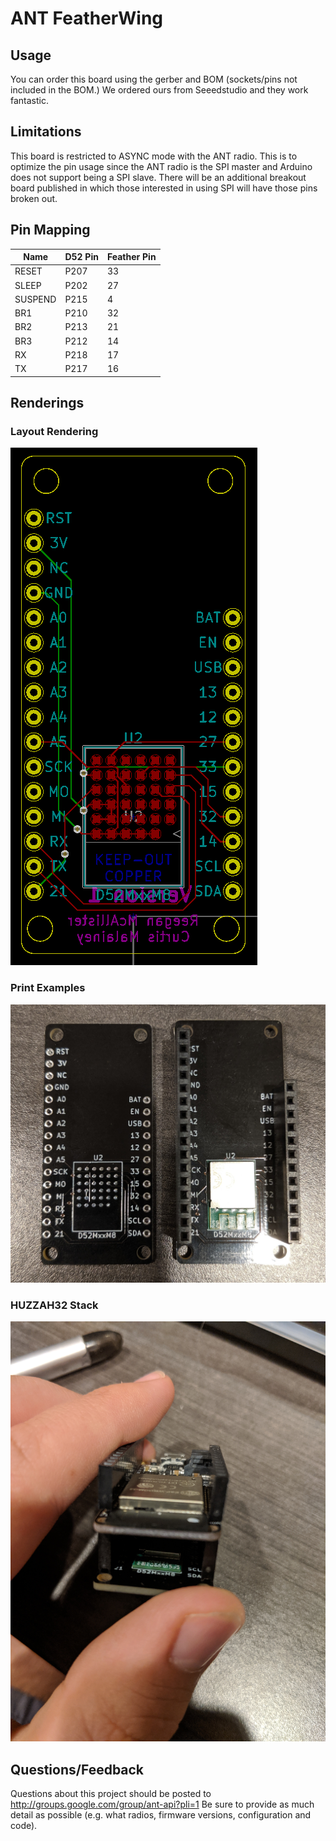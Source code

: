 # ANT FeatherWing

## Usage
You can order this board using the gerber and BOM (sockets/pins not included in the BOM.) We ordered ours from Seeedstudio and they work fantastic.

## Limitations
This board is restricted to ASYNC mode with the ANT radio. This is to optimize the pin
usage since the ANT radio is the SPI master and Arduino does not support being a SPI
slave. There will be an additional breakout board published in which those interested
in using SPI will have those pins broken out.

## Pin Mapping
|Name   |D52 Pin|Feather Pin|
|-------|-------|-----------|
|RESET  |P207   |33         |
|SLEEP  |P202   |27         |
|SUSPEND|P215   |4          |
|BR1    |P210   |32         |
|BR2    |P213   |21         |
|BR3    |P212   |14         |
|RX     |P218   |17         |
|TX     |P217   |16         |

## Renderings

### Layout Rendering
![Layout](https://raw.githubusercontent.com/reeganm/ANT-FeatherWing/master/images/kicad.PNG)

### Print Examples
![Side by side](https://raw.githubusercontent.com/reeganm/ANT-FeatherWing/master/images/sidebyside.jpg)

### HUZZAH32 Stack
![Stacked](https://raw.githubusercontent.com/reeganm/ANT-FeatherWing/master/images/esp32_stack.jpg)

## Questions/Feedback

Questions about this project should be posted to http://groups.google.com/group/ant-api?pli=1 Be sure to provide as much detail as possible (e.g. what radios, firmware versions, configuration and code).